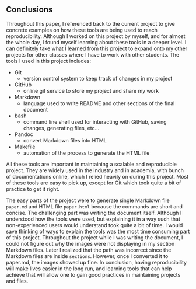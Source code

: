 Conclusions
-----------

Throughout this paper, I referenced back to the current project to give concrete examples on how these tools are being used to reach reproducibility. Although I worked on this project by myself, and for almost the whole day, I found myself learning about these tools in a deeper level. I can definitely take what I learned from this project to expand onto my other projects for other classes where I have to work with other students. The tools I used in this project includes:

- Git
    - version control system to keep track of changes in my project
- GitHub
    - online git service to store my project and share my work
- Markdown
    - language used to write README and other sections of the final document
- bash
    - command line shell used for interacting with GitHub, saving changes, generating files, etc...
- Pandoc
    - convert Markdown files into HTML
- Makefile
    - automation of the process to generate the HTML file

All these tools are important in maintaining a scalable and reproducible project. They are widely used in the industry and in academia, with bunch of documentations online, which I relied heavily on during this project. Most of these tools are easy to pick up, except for Git which took quite a bit of practice to get it right. 

The easy parts of the project were to generate single Markdown file `paper.md` and HTML file `paper.html` because the commands are short and concise. The challenging part was writing the document itself. Although I understood how the tools were used, but explaining it in a way such that non-experienced users would understand took quite a bit of time. I would save thinking of ways to explain the tools was the most time consuming part of this project. Throughout the project while I was writing the document, I could not figure out why the images were not displaying in my section Markdown files. Later I realized that the path was incorrect since the Markdown files are inside `sections`. However, once I converted it to paper.md, the images showed up fine. In conclusion, having reproducibility will make lives easier in the long run, and learning tools that can help achieve that will allow one to gain good practices in maintaining projects and files.
